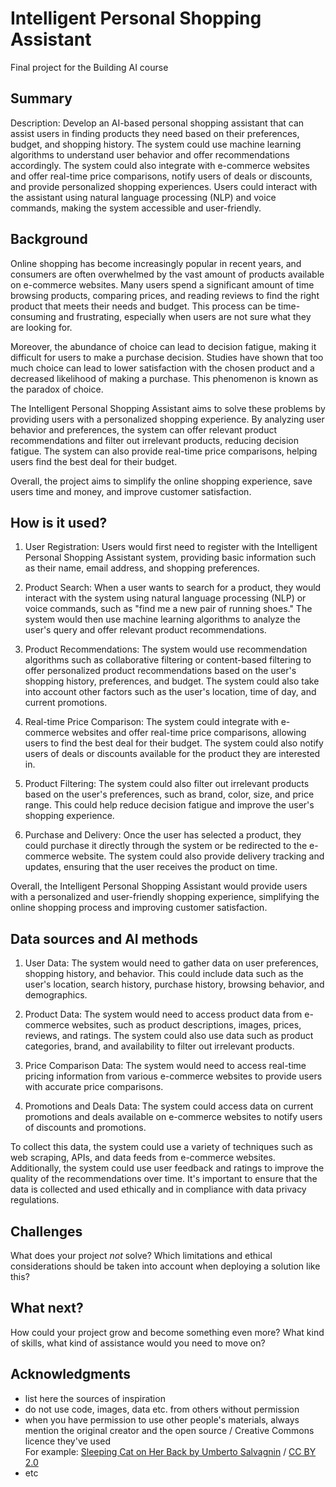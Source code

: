 # Intelligent Personal Shopping Assistant

Final project for the Building AI course

## Summary

Description: Develop an AI-based personal shopping assistant that can assist users in finding products they need based on their preferences, budget, and shopping history. The system could use machine learning algorithms to understand user behavior and offer recommendations accordingly. The system could also integrate with e-commerce websites and offer real-time price comparisons, notify users of deals or discounts, and provide personalized shopping experiences. Users could interact with the assistant using natural language processing (NLP) and voice commands, making the system accessible and user-friendly.




## Background

Online shopping has become increasingly popular in recent years, and consumers are often overwhelmed by the vast amount of products available on e-commerce websites. Many users spend a significant amount of time browsing products, comparing prices, and reading reviews to find the right product that meets their needs and budget. This process can be time-consuming and frustrating, especially when users are not sure what they are looking for.

Moreover, the abundance of choice can lead to decision fatigue, making it difficult for users to make a purchase decision. Studies have shown that too much choice can lead to lower satisfaction with the chosen product and a decreased likelihood of making a purchase. This phenomenon is known as the paradox of choice.

The Intelligent Personal Shopping Assistant aims to solve these problems by providing users with a personalized shopping experience. By analyzing user behavior and preferences, the system can offer relevant product recommendations and filter out irrelevant products, reducing decision fatigue. The system can also provide real-time price comparisons, helping users find the best deal for their budget.

Overall, the project aims to simplify the online shopping experience, save users time and money, and improve customer satisfaction.

## How is it used?
1. User Registration: Users would first need to register with the Intelligent Personal Shopping Assistant system, providing basic information such as their name, email address, and shopping preferences.

2. Product Search: When a user wants to search for a product, they would interact with the system using natural language processing (NLP) or voice commands, such as "find me a new pair of running shoes." The system would then use machine learning algorithms to analyze the user's query and offer relevant product recommendations.

3. Product Recommendations: The system would use recommendation algorithms such as collaborative filtering or content-based filtering to offer personalized product recommendations based on the user's shopping history, preferences, and budget. The system could also take into account other factors such as the user's location, time of day, and current promotions.

4. Real-time Price Comparison: The system could integrate with e-commerce websites and offer real-time price comparisons, allowing users to find the best deal for their budget. The system could also notify users of deals or discounts available for the product they are interested in.

5. Product Filtering: The system could also filter out irrelevant products based on the user's preferences, such as brand, color, size, and price range. This could help reduce decision fatigue and improve the user's shopping experience.

6. Purchase and Delivery: Once the user has selected a product, they could purchase it directly through the system or be redirected to the e-commerce website. The system could also provide delivery tracking and updates, ensuring that the user receives the product on time.

Overall, the Intelligent Personal Shopping Assistant would provide users with a personalized and user-friendly shopping experience, simplifying the online shopping process and improving customer satisfaction.

## Data sources and AI methods
1. User Data: The system would need to gather data on user preferences, shopping history, and behavior. This could include data such as the user's location, search history, purchase history, browsing behavior, and demographics.

2. Product Data: The system would need to access product data from e-commerce websites, such as product descriptions, images, prices, reviews, and ratings. The system could also use data such as product categories, brand, and availability to filter out irrelevant products.

3. Price Comparison Data: The system would need to access real-time pricing information from various e-commerce websites to provide users with accurate price comparisons.

4. Promotions and Deals Data: The system could access data on current promotions and deals available on e-commerce websites to notify users of discounts and promotions.

To collect this data, the system could use a variety of techniques such as web scraping, APIs, and data feeds from e-commerce websites. Additionally, the system could use user feedback and ratings to improve the quality of the recommendations over time. It's important to ensure that the data is collected and used ethically and in compliance with data privacy regulations.

## Challenges

What does your project _not_ solve? Which limitations and ethical considerations should be taken into account when deploying a solution like this?

## What next?

How could your project grow and become something even more? What kind of skills, what kind of assistance would you  need to move on? 


## Acknowledgments

* list here the sources of inspiration 
* do not use code, images, data etc. from others without permission
* when you have permission to use other people's materials, always mention the original creator and the open source / Creative Commons licence they've used
  <br>For example: [Sleeping Cat on Her Back by Umberto Salvagnin](https://commons.wikimedia.org/wiki/File:Sleeping_cat_on_her_back.jpg#filelinks) / [CC BY 2.0](https://creativecommons.org/licenses/by/2.0)
* etc
